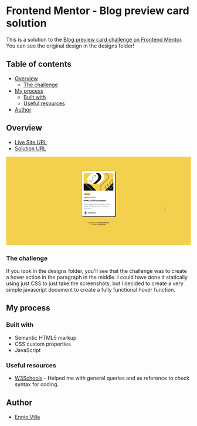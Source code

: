 # Frontend Mentor - Blog preview card solution

This is a solution to the [Blog preview card challenge on Frontend Mentor](https://www.frontendmentor.io/challenges/blog-preview-card-ckPaj01IcS). You can see the original design in the designs folder!

## Table of contents

- [Overview](#overview)
  - [The challenge](#the-challenge)
- [My process](#my-process)
  - [Built with](#built-with)
  - [Useful resources](#useful-resources)
- [Author](#author)

## Overview

- [Live Site URL](https://github.com/enniovilla/blog-preview-card)
- [Solution URL](https://www.frontendmentor.io/solutions/faq-accordion-9Mfa1LqwPT)

![MyProject](./documentation/gif.gif)

### The challenge

If you look in the designs folder, you'll see that the challenge was to create a hover action in the paragraph in the middle. I could have done it statically using just CSS to just take the screenshots, but I decided to create a very simple javascript document to create a fully functional hover function.

## My process

### Built with

- Semantic HTML5 markup
- CSS custom properties
- JavaScript

### Useful resources

- [W3Schools](https://www.w3schools.com/) - Helped me with general queries and as reference to check syntax for coding.

## Author

- [Ennio Villa](https://github.com/enniovilla)
